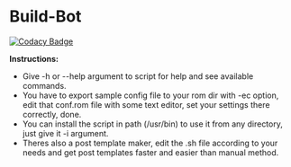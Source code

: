 # Build-Bot

[![Codacy Badge](https://app.codacy.com/project/badge/Grade/e27136a224c34551ac1a9e3a34bce5b3)](https://www.codacy.com/manual/Sohil876/Build-Bot?utm_source=github.com&utm_medium=referral&utm_content=Sohil876/Build-Bot&utm_campaign=Badge_Grade)

**Instructions:**

-   Give -h or --help argument to script for help and see available commands.
-   You have to export sample config file to your rom dir with -ec option, edit that conf.rom file with some text editor, set your settings there correctly, done.
-   You can install the script in path (/usr/bin) to use it from any directory, just give it -i argument.
-   Theres also a post template maker, edit the .sh file according to your needs and get post templates faster and easier than manual method.
